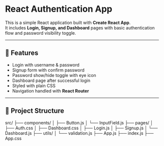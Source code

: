 # React Authentication App

This is a simple React application built with **Create React App**.  
It includes **Login, Signup, and Dashboard** pages with basic authentication flow and password visibility toggle.

---

## 🚀 Features
- Login with username & password  
- Signup form with confirm password  
- Password show/hide toggle with eye icon  
- Dashboard page after successful login  
- Styled with plain CSS  
- Navigation handled with **React Router**  

---

## 📂 Project Structure
src/
├── components/
│ ├── Button.js
│ └── InputField.js
├── pages/
│ ├── Auth.css
│ ├── Dashboard.css
│ ├── Login.js
│ ├── Signup.js
│ └── Dashboard.js
├── utils/
│ └── validation.js
├── App.js
├── index.js
├── App.css